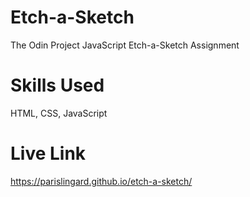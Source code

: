 # Etch-a-Sketch
  The Odin Project JavaScript Etch-a-Sketch Assignment

# Skills Used
  HTML, CSS, JavaScript

# Live Link
https://parislingard.github.io/etch-a-sketch/

